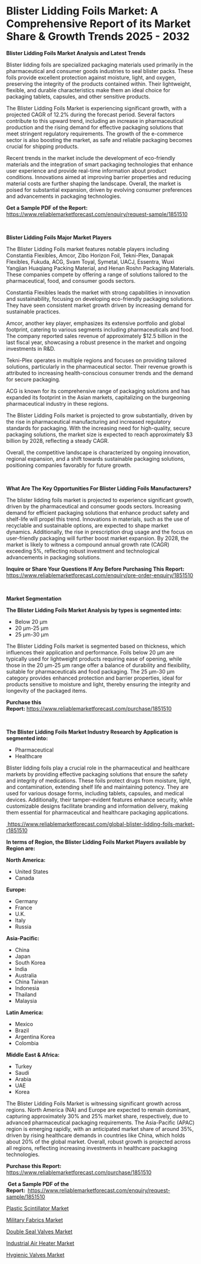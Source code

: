 <p><h1>Blister Lidding Foils Market: A Comprehensive Report of its Market Share & Growth Trends 2025 - 2032</h1></p><p><strong>Blister Lidding Foils Market Analysis and Latest Trends</strong></p>
<p><p>Blister lidding foils are specialized packaging materials used primarily in the pharmaceutical and consumer goods industries to seal blister packs. These foils provide excellent protection against moisture, light, and oxygen, preserving the integrity of the products contained within. Their lightweight, flexible, and durable characteristics make them an ideal choice for packaging tablets, capsules, and other sensitive products.</p><p>The Blister Lidding Foils Market is experiencing significant growth, with a projected CAGR of 12.2% during the forecast period. Several factors contribute to this upward trend, including an increase in pharmaceutical production and the rising demand for effective packaging solutions that meet stringent regulatory requirements. The growth of the e-commerce sector is also boosting the market, as safe and reliable packaging becomes crucial for shipping products.</p><p>Recent trends in the market include the development of eco-friendly materials and the integration of smart packaging technologies that enhance user experience and provide real-time information about product conditions. Innovations aimed at improving barrier properties and reducing material costs are further shaping the landscape. Overall, the market is poised for substantial expansion, driven by evolving consumer preferences and advancements in packaging technologies.</p></p>
<p><strong>Get a Sample PDF of the Report:&nbsp;</strong> <a href="https://www.reliablemarketforecast.com/enquiry/request-sample/1851510?utm_campaign=1899&utm_medium=2&utm_source=Github&utm_content=ia&utm_term=07012025&utm_id=blister-lidding-foils">https://www.reliablemarketforecast.com/enquiry/request-sample/1851510</a></p>
<p>&nbsp;</p>
<p><strong>Blister Lidding Foils Major Market Players</strong></p>
<p><p>The Blister Lidding Foils market features notable players including Constantia Flexibles, Amcor, Zibo Horizon Foil, Tekni-Plex, Danapak Flexibles, Fukuda, ACG, Svam Toyal, Symetal, UACJ, Essentra, Wuxi Yangjian Huaqiang Packing Material, and Henan Roshn Packaging Materials. These companies compete by offering a range of solutions tailored to the pharmaceutical, food, and consumer goods sectors.</p><p>Constantia Flexibles leads the market with strong capabilities in innovation and sustainability, focusing on developing eco-friendly packaging solutions. They have seen consistent market growth driven by increasing demand for sustainable practices.</p><p>Amcor, another key player, emphasizes its extensive portfolio and global footprint, catering to various segments including pharmaceuticals and food. The company reported sales revenue of approximately $12.5 billion in the last fiscal year, showcasing a robust presence in the market and ongoing investments in R&D.</p><p>Tekni-Plex operates in multiple regions and focuses on providing tailored solutions, particularly in the pharmaceutical sector. Their revenue growth is attributed to increasing health-conscious consumer trends and the demand for secure packaging.</p><p>ACG is known for its comprehensive range of packaging solutions and has expanded its footprint in the Asian markets, capitalizing on the burgeoning pharmaceutical industry in these regions.</p><p>The Blister Lidding Foils market is projected to grow substantially, driven by the rise in pharmaceutical manufacturing and increased regulatory standards for packaging. With the increasing need for high-quality, secure packaging solutions, the market size is expected to reach approximately $3 billion by 2028, reflecting a steady CAGR.</p><p>Overall, the competitive landscape is characterized by ongoing innovation, regional expansion, and a shift towards sustainable packaging solutions, positioning companies favorably for future growth.</p></p>
<p>&nbsp;</p>
<p><strong>What Are The Key Opportunities For Blister Lidding Foils Manufacturers?</strong></p>
<p><p>The blister lidding foils market is projected to experience significant growth, driven by the pharmaceutical and consumer goods sectors. Increasing demand for efficient packaging solutions that enhance product safety and shelf-life will propel this trend. Innovations in materials, such as the use of recyclable and sustainable options, are expected to shape market dynamics. Additionally, the rise in prescription drug usage and the focus on user-friendly packaging will further boost market expansion. By 2028, the market is likely to witness a compound annual growth rate (CAGR) exceeding 5%, reflecting robust investment and technological advancements in packaging solutions.</p></p>
<p><strong>Inquire or Share Your Questions If Any Before Purchasing This Report:</strong> <a href="https://www.reliablemarketforecast.com/enquiry/pre-order-enquiry/1851510?utm_campaign=1899&utm_medium=2&utm_source=Github&utm_content=ia&utm_term=07012025&utm_id=blister-lidding-foils">https://www.reliablemarketforecast.com/enquiry/pre-order-enquiry/1851510</a></p>
<p>&nbsp;</p>
<p><strong>Market Segmentation</strong></p>
<p><strong>The Blister Lidding Foils Market Analysis by types is segmented into:</strong></p>
<p><ul><li>Below 20 μm</li><li>20 μm-25 μm</li><li>25 μm-30 μm</li></ul></p>
<p><p>The Blister Lidding Foils market is segmented based on thickness, which influences their application and performance. Foils below 20 μm are typically used for lightweight products requiring ease of opening, while those in the 20 μm-25 μm range offer a balance of durability and flexibility, suitable for pharmaceuticals and food packaging. The 25 μm-30 μm category provides enhanced protection and barrier properties, ideal for products sensitive to moisture and light, thereby ensuring the integrity and longevity of the packaged items.</p></p>
<p><strong>Purchase this Report:&nbsp;</strong><a href="https://www.reliablemarketforecast.com/purchase/1851510?utm_campaign=1899&utm_medium=2&utm_source=Github&utm_content=ia&utm_term=07012025&utm_id=blister-lidding-foils">https://www.reliablemarketforecast.com/purchase/1851510</a></p>
<p>&nbsp;</p>
<p><strong>The Blister Lidding Foils Market Industry Research by Application is segmented into:</strong></p>
<p><ul><li>Pharmaceutical</li><li>Healthcare</li></ul></p>
<p><p>Blister lidding foils play a crucial role in the pharmaceutical and healthcare markets by providing effective packaging solutions that ensure the safety and integrity of medications. These foils protect drugs from moisture, light, and contamination, extending shelf life and maintaining potency. They are used for various dosage forms, including tablets, capsules, and medical devices. Additionally, their tamper-evident features enhance security, while customizable designs facilitate branding and information delivery, making them essential for pharmaceutical and healthcare packaging applications.</p></p>
<p><a href="https://www.reliablemarketforecast.com/global-blister-lidding-foils-market-r1851510?utm_campaign=1899&utm_medium=2&utm_source=Github&utm_content=ia&utm_term=07012025&utm_id=blister-lidding-foils">&nbsp;https://www.reliablemarketforecast.com/global-blister-lidding-foils-market-r1851510</a></p>
<p><strong>In terms of Region, the Blister Lidding Foils Market Players available by Region are:</strong></p>
<p>
    <p> <strong> North America: </strong>
        <ul>
            <li>United States</li>
            <li>Canada</li>
        </ul>
        </p> 
    <p> <strong> Europe: </strong>
        <ul>
            <li>Germany</li>
            <li>France</li>
            <li>U.K.</li>
            <li>Italy</li>
            <li>Russia</li>
        </ul>
        </p> 
    <p> <strong> Asia-Pacific: </strong>
        <ul>
            <li>China</li>
            <li>Japan</li>
            <li>South Korea</li>
            <li>India</li>
            <li>Australia</li>
            <li>China Taiwan</li>
            <li>Indonesia</li>
            <li>Thailand</li>
            <li>Malaysia</li>
        </ul>
        </p> 
    <p> <strong> Latin America: </strong>
        <ul>
            <li>Mexico</li>
            <li>Brazil</li>
            <li>Argentina Korea</li>
            <li>Colombia</li>
        </ul>
        </p> 
    <p> <strong> Middle East & Africa: </strong>
        <ul>
            <li>Turkey</li>
            <li>Saudi</li>
            <li>Arabia</li>
            <li>UAE</li>
            <li>Korea</li>
        </ul>
    </p>
    </p>
<p><p>The Blister Lidding Foils Market is witnessing significant growth across regions. North America (NA) and Europe are expected to remain dominant, capturing approximately 30% and 25% market share, respectively, due to advanced pharmaceutical packaging requirements. The Asia-Pacific (APAC) region is emerging rapidly, with an anticipated market share of around 35%, driven by rising healthcare demands in countries like China, which holds about 20% of the global market. Overall, robust growth is projected across all regions, reflecting increasing investments in healthcare packaging technologies.</p></p>
<p><strong>Purchase this Report: </strong><a href="https://www.reliablemarketforecast.com/purchase/1851510?utm_campaign=1899&utm_medium=2&utm_source=Github&utm_content=ia&utm_term=07012025&utm_id=blister-lidding-foils">https://www.reliablemarketforecast.com/purchase/1851510</a></p>
<p>&nbsp;<strong>Get a Sample PDF of the Report:&nbsp;&nbsp;</strong><a href="https://www.reliablemarketforecast.com/enquiry/request-sample/1851510?utm_campaign=1899&utm_medium=2&utm_source=Github&utm_content=ia&utm_term=07012025&utm_id=blister-lidding-foils">https://www.reliablemarketforecast.com/enquiry/request-sample/1851510</a></p>
<p><strong></strong></p>
<p><p><a href="https://www.linkedin.com/pulse/future-plastic-scintillator-market-structural-insights-cagr-dmu9f?utm_campaign=1899&utm_medium=2&utm_source=Github&utm_content=ia&utm_term=07012025&utm_id=blister-lidding-foils">Plastic Scintillator Market</a></p><p><a href="https://www.linkedin.com/pulse/expanding-global-military-fabrics-market-future-growth-projections-hip8c?utm_campaign=1899&utm_medium=2&utm_source=Github&utm_content=ia&utm_term=07012025&utm_id=blister-lidding-foils">Military Fabrics Market</a></p><p><a href="https://www.linkedin.com/pulse/double-seal-valves-market-report-financial-overview-growth-uljuc?utm_campaign=1899&utm_medium=2&utm_source=Github&utm_content=ia&utm_term=07012025&utm_id=blister-lidding-foils">Double Seal Valves Market</a></p><p><a href="https://www.linkedin.com/pulse/competitive-landscape-revenue-forecast-industrial-air-heater-x0sif?utm_campaign=1899&utm_medium=2&utm_source=Github&utm_content=ia&utm_term=07012025&utm_id=blister-lidding-foils">Industrial Air Heater Market</a></p><p><a href="https://www.linkedin.com/pulse/detailed-analysis-size-dynamics-expected-development-hygienic-r9vfc?utm_campaign=1899&utm_medium=2&utm_source=Github&utm_content=ia&utm_term=07012025&utm_id=blister-lidding-foils">Hygienic Valves Market</a></p></p>